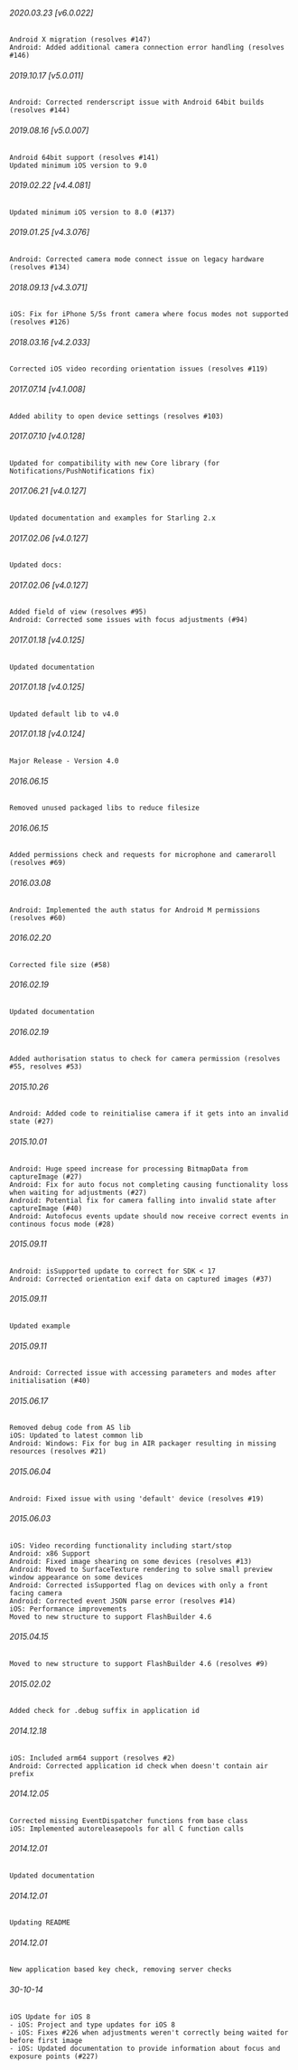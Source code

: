 

###### 2020.03.23 [v6.0.022]

```
Android X migration (resolves #147)
Android: Added additional camera connection error handling (resolves #146)
```


###### 2019.10.17 [v5.0.011]

```
Android: Corrected renderscript issue with Android 64bit builds (resolves #144)
```


###### 2019.08.16 [v5.0.007]

```
Android 64bit support (resolves #141)
Updated minimum iOS version to 9.0 
```


###### 2019.02.22 [v4.4.081]

```
Updated minimum iOS version to 8.0 (#137)
```


###### 2019.01.25 [v4.3.076]

```
Android: Corrected camera mode connect issue on legacy hardware (resolves #134)
```


###### 2018.09.13 [v4.3.071]

```
iOS: Fix for iPhone 5/5s front camera where focus modes not supported (resolves #126)
```


###### 2018.03.16 [v4.2.033]

```
Corrected iOS video recording orientation issues (resolves #119)
```

###### 2017.07.14 [v4.1.008]

```
Added ability to open device settings (resolves #103)
```


###### 2017.07.10 [v4.0.128]

```
Updated for compatibility with new Core library (for Notifications/PushNotifications fix)
```


###### 2017.06.21 [v4.0.127]

```
Updated documentation and examples for Starling 2.x
```


###### 2017.02.06 [v4.0.127]

```
Updated docs:
```


###### 2017.02.06 [v4.0.127]

```
Added field of view (resolves #95)
Android: Corrected some issues with focus adjustments (#94)
```


###### 2017.01.18 [v4.0.125]

```
Updated documentation
```


###### 2017.01.18 [v4.0.125]

```
Updated default lib to v4.0
```


###### 2017.01.18 [v4.0.124]

```
Major Release - Version 4.0
```


######  2016.06.15

```
Removed unused packaged libs to reduce filesize
```


######  2016.06.15

```
Added permissions check and requests for microphone and cameraroll (resolves #69)
```


###### 2016.03.08

```
Android: Implemented the auth status for Android M permissions (resolves #60)
```


###### 2016.02.20

```
Corrected file size (#58)
```


###### 2016.02.19

```
Updated documentation
```


###### 2016.02.19

```
Added authorisation status to check for camera permission (resolves #55, resolves #53)
```


###### 2015.10.26

```
Android: Added code to reinitialise camera if it gets into an invalid state (#27)
```


###### 2015.10.01

```
Android: Huge speed increase for processing BitmapData from captureImage (#27)
Android: Fix for auto focus not completing causing functionality loss when waiting for adjustments (#27)
Android: Potential fix for camera falling into invalid state after captureImage (#40)
Android: Autofocus events update should now receive correct events in continous focus mode (#28)
```


###### 2015.09.11

```
Android: isSupported update to correct for SDK < 17
Android: Corrected orientation exif data on captured images (#37)
```


###### 2015.09.11

```
Updated example
```


###### 2015.09.11

```
Android: Corrected issue with accessing parameters and modes after initialisation (#40)
```


###### 2015.06.17

```
Removed debug code from AS lib
iOS: Updated to latest common lib
Android: Windows: Fix for bug in AIR packager resulting in missing resources (resolves #21)
```


###### 2015.06.04

```
Android: Fixed issue with using 'default' device (resolves #19)
```


###### 2015.06.03

```
iOS: Video recording functionality including start/stop
Android: x86 Support
Android: Fixed image shearing on some devices (resolves #13)
Android: Moved to SurfaceTexture rendering to solve small preview window appearance on some devices
Android: Corrected isSupported flag on devices with only a front facing camera
Android: Corrected event JSON parse error (resolves #14)
iOS: Performance improvements
Moved to new structure to support FlashBuilder 4.6 
```


###### 2015.04.15

```
Moved to new structure to support FlashBuilder 4.6 (resolves #9)
```


###### 2015.02.02

```
Added check for .debug suffix in application id
```


###### 2014.12.18

```
iOS: Included arm64 support (resolves #2) 
Android: Corrected application id check when doesn't contain air prefix 
```


###### 2014.12.05

```
Corrected missing EventDispatcher functions from base class
iOS: Implemented autoreleasepools for all C function calls
```


###### 2014.12.01

```
Updated documentation
```


###### 2014.12.01

```
Updating README
```

###### 2014.12.01

```
New application based key check, removing server checks
```

###### 30-10-14

```
iOS Update for iOS 8
- iOS: Project and type updates for iOS 8 
- iOS: Fixes #226 when adjustments weren't correctly being waited for before first image
- iOS: Updated documentation to provide information about focus and exposure points (#227) 
```
